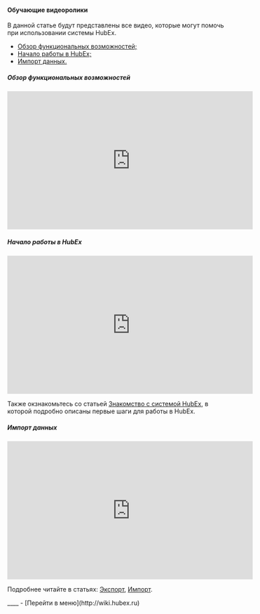 #### Обучающие видеоролики
В данной статье будут представлены все видео, которые могут помочь при использовании системы HubEx.
<html>
<meta charset="utf-8">
<title>Быстрый переход внутри документа</title>
<ul>
     <li><a href="#hubexhl">Обзор функциональных возможностей;</a></li>
     <li><a href="#firststeps">Начало работы в HubEx;</a></li>
     <li><a href="#excelimport">Импорт данных.</a></li>    
</ul>
</html>
<body>
<h5 id="hubexhl">Обзор функциональных возможностей</h5>

<iframe width="560" height="315" src="https://www.youtube.com/embed/SzaRsb_xRX8" frameborder="0" allow="accelerometer; autoplay; encrypted-media; gyroscope; picture-in-picture" allowfullscreen></iframe>

<h5 id="firststeps">Начало работы в HubEx</h5>

<iframe width="560" height="315" src="https://www.youtube.com/embed/BJU4AUR2nOU" frameborder="0" allow="accelerometer; autoplay; encrypted-media; gyroscope; picture-in-picture" allowfullscreen></iframe>

<p>Также окзнакомьтесь со статьей <a href="https://wiki.hubex.ru/docs/FAQ/RU/user/HubExStepByStep.html">Знакомство с системой HubEx</a>, в которой подробно описаны первые шаги для работы в HubEx.</p>

 <h5 id="excelimport">Импорт данных</h5>

<iframe width="560" height="315" src="https://www.youtube.com/embed/PO71TKcqGBw" frameborder="0" allow="accelerometer; autoplay; encrypted-media; gyroscope; picture-in-picture" allowfullscreen></iframe>

<p>Подробнее читайте в статьях: <a href="https://wiki.hubex.ru/docs/FAQ/RU/user/Export.html">Экспорт</a>, <a href="https://wiki.hubex.ru/docs/FAQ/RU/user/Import.html">Импорт</a>.</p>

</body>
____
- [Перейти в меню](http://wiki.hubex.ru)
